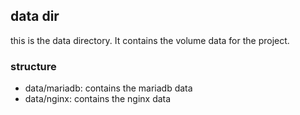 ## data dir

this is the data directory. It contains the volume data for the project.

### structure

- data/mariadb: contains the mariadb data
- data/nginx: contains the nginx data